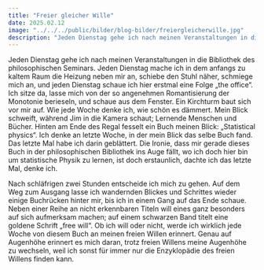 ```yaml
---
title: "Freier gleicher Wille"
date: 2025.02.12
image: "../../../public/bilder/blog-bilder/freiergleicherwille.jpg"
description: "Jeden Dienstag gehe ich nach meinen Veranstaltungen in die Bibliothek des philosophischen Seminars. Jeden Dienstag…"
---
```


Jeden Dienstag gehe ich nach meinen Veranstaltungen in die Bibliothek des philosophischen Seminars. Jeden Dienstag mache ich in dem anfangs zu kaltem Raum die Heizung neben mir an, schiebe den Stuhl näher, schmiege mich an, und jeden Dienstag schaue ich hier erstmal eine Folge „the office“. Ich sitze da, lasse mich von der so angenehmen Romantisierung der Monotonie berieseln, und schaue aus dem Fenster. Ein Kirchturm baut sich vor mir auf. Wie jede Woche denke ich, wie schön es dämmert. Mein Blick schweift, während Jim in die Kamera schaut; Lernende Menschen und Bücher. Hinten am Ende des Regal fesselt ein Buch meinen Blick: „Statistical physics“. Ich denke an letzte Woche, in der mein Blick das selbe Buch fand. Das letzte Mal habe ich darin geblättert. Die Ironie, dass mir gerade dieses Buch in der philosophischen Bibliothek ins Auge fällt, wo ich doch hier bin um statistische Physik zu lernen, ist doch erstaunlich, dachte ich das letzte Mal, denke ich.

Nach schläfrigen zwei Stunden entscheide ich mich zu gehen. Auf dem Weg zum Ausgang lasse ich wandernden Blickes und Schrittes wieder einige Buchrücken hinter mir, bis ich in einem Gang auf das Ende schaue. Neben einer Reihe an nicht erkennbaren Titeln will eines ganz besonders auf sich aufmerksam machen; auf einem schwarzen Band titelt eine goldene Schrift „free will“. Ob ich will oder nicht, werde ich wirklich jede Woche von diesem Buch an meinen freien Willen erinnert. Genau auf Augenhöhe erinnert es mich daran, trotz freien Willens meine Augenhöhe zu wechseln, weil ich sonst für immer nur die Enzyklopädie des freien Willens finden kann.